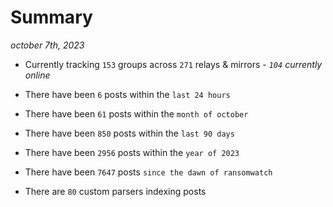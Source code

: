 
# Summary
_october 7th, 2023_

- Currently tracking `153` groups across `271` relays & mirrors - _`104` currently online_

- There have been `6` posts within the `last 24 hours`

- There have been `61` posts within the `month of october`

- There have been `850` posts within the `last 90 days`

- There have been `2956` posts within the `year of 2023`

- There have been `7647` posts `since the dawn of ransomwatch`

- There are `80` custom parsers indexing posts

